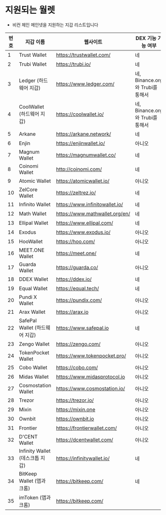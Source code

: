 # 지원되는 월렛

* 비컨 체인 메인넷을 지원하는 지갑 리스트입니다

|  번호  | 지갑 이름                                               | 웹사이트                          |DEX 기능 가능 여부|테스트넷 지원|WalletConnect 지원|
| ------ | ------------------------------------------------------ | -------------------------------- |-----| -----|-----|
| 1      | Trust Wallet             | <https://trustwallet.com/>       |네  | 네|네|
| 2      | Trubi Wallet                      | <https://trubi.io/>              |네| 아니오|네|
| 3      | Ledger (하드웨어 지갑)          | <https://www.ledger.com/>        |네, Binance.org와 Trubi를 통해서|네, Binance.org와 Trubi를 통해서|네, Binance.org와 Trubi를 통해서|네, Binance.org와 Trubi를 통해서|
| 4      | CoolWallet (하드웨어 지갑) | <https://coolwallet.io/>         |네, Binance.org와 Trubi를 통해서|네, Binance.org와 Trubi를 통해서|네, Binance.org와 Trubi를 통해서|네, Binance.org와 Trubi를 통해서|
| 5      | Arkane                 | <https://arkane.network/>        |네|네|아니오|
| 6      | Enjin                  | <https://enjinwallet.io/>        |아니오|아니오|아니오|
| 7      | Magnum Wallet    | <https://magnumwallet.co/>       |네|아니오| 네|
| 8      | Coinomi Wallet           | <http://coinomi.com/>            |네|아니오| 네|
| 9      | Atomic Wallet             | <https://atomicwallet.io/>       |아니오|아니오| 네|
| 10     | ZelCore Wallet          | <https://zeltrez.io/>            |네|아니오| 네|
| 11     | Infinito Wallet       | <https://www.infinitowallet.io/> |네|아니오| 네|
| 12     | Math Wallet                 | <https://www.mathwallet.org/en/> |네|아니오| 네|
| 13     | Ellipal Wallet        | <https://www.ellipal.com/>       |네|아니오|  아니오|
| 14     | Exodus        | <https://www.exodus.io/>         |아니오|아니오|  아니오|
| 15     | HooWallet        | <https://hoo.com/>               |아니오|아니오|  아니오|
| 16     | MEET.ONE Wallet        | <https://meet.one/>              |네|아니오| 네|
| 17     | Guarda Wallet        | <https://guarda.co/>             |아니오|아니오|  아니오|
| 18     | DDEX Wallet        | <https://ddex.io/>               |네|아니오|  아니오|
| 19     | Equal Wallet        | <https://equal.tech/>            |네|네| 네|
| 20     | Pundi X Wallet        | <https://pundix.com/>            |아니오|아니오|  아니오|
| 21     | Arax Wallet        | <https://arax.io>                |아니오|아니오|  아니오|
| 22     | SafePal Wallet (하드웨어 지갑) | <https://www.safepal.io>         |네|아니오| 네|
| 23     | Zengo Wallet        | <https://zengo.com/>             |아니오|아니오|  아니오|
| 24     | TokenPocket Wallet        | <https://www.tokenpocket.pro/>   |아니오|아니오| 네|
| 25     | Cobo Wallet        | <https://cobo.com/>              |아니오|아니오| 네|
| 26     | Midas Wallet        | <https://www.midasprotocol.io>   |아니오|아니오|  아니오|
| 27     | Cosmostation Wallet        | <https://www.cosmostation.io/>   |아니오|네| 네|
| 28     | Trezor        | <https://trezor.io/>             |아니오|아니오| 네|
| 29     | Mixin        | <https://mixin.one>              |아니오|아니오|  아니오|
| 30     | Ownbit        | <https://ownbit.io>              |아니오|아니오|  아니오|
| 31     | Frontier          | <https://frontierwallet.com/>    |아니오|네|  아니오|
| 32     | D'CENT Wallet          | <https://dcentwallet.com/>       |아니오|네|  아니오|
| 33     | Infinity Wallet (데스크톱 지갑) | <https://infinitywallet.io/>     |네  | 아니오|네|
| 34     | BitKeep Wallet (앱과 크롬) | <https://bitkeep.com/>     |네  | 아니오|네|
| 35     | imToken (앱과 크롬) | <https://bitkeep.com/>     |  |   |  |
